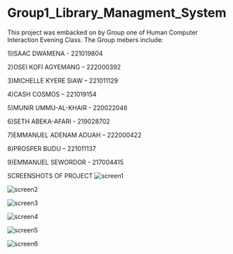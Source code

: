 # Group1_Library_Managment_System
This project was embacked on by Group one of Human Computer Interaction Evening Class. 
The Group mebers include:

1)ISAAC DWAMENA - 221019804

2)OSEI KOFI AGYEMANG – 222000392

3)MICHELLE KYERE SIAW – 221011129

4)CASH COSMOS – 221019154

5)MUNIR UMMU-AL-KHAIR - 220022046

6)SETH ABEKA-AFARI - 219028702

7)EMMANUEL ADENAM ADUAH – 222000422

8)PROSPER BUDU – 221011137

9)EMMANUEL SEWORDOR - 217004415

SCREENSHOTS OF PROJECT
![screen1](https://github.com/dwamo/Group1_Library_Managment_System/assets/46903732/de1723cf-d8d9-4fd4-b3fa-5e9a243ef2d3)

![screen2](https://github.com/dwamo/Group1_Library_Managment_System/assets/46903732/07b74275-2352-481a-bef7-282e69e4b686)

![screen3](https://github.com/dwamo/Group1_Library_Managment_System/assets/46903732/186c2110-e3ed-4425-b8d6-1056a95c015c)

![screen4](https://github.com/dwamo/Group1_Library_Managment_System/assets/46903732/8750963d-25e5-4715-8a5c-6de723188c36)

![screen5](https://github.com/dwamo/Group1_Library_Managment_System/assets/46903732/a643339f-d131-4df5-93a3-c8d59eb8f5c0)

![screen6](https://github.com/dwamo/Group1_Library_Managment_System/assets/46903732/65a4f10b-27d1-4c5a-b574-9b093a700040)


